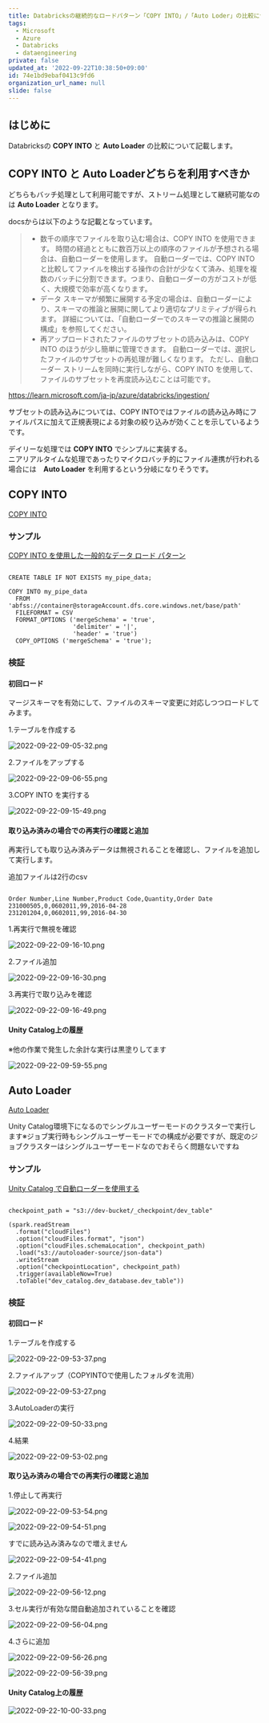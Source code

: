 ```yaml
---
title: Databricksの継続的なロードパターン「COPY INTO」/「Auto Loder」の比較について【Unity Catalog環境下で検証】
tags:
  - Microsoft
  - Azure
  - Databricks
  - dataengineering
private: false
updated_at: '2022-09-22T10:38:50+09:00'
id: 74e1bd9ebaf0413c9fd6
organization_url_name: null
slide: false
---
```

## はじめに

Databricksの **COPY INTO** と **Auto Loader** の比較について記載します。

## COPY INTO と Auto Loaderどちらを利用すべきか

どちらもバッチ処理として利用可能ですが、ストリーム処理として継続可能なのは **Auto Loader** となります。

docsからは以下のような記載となっています。

>- 数千の順序でファイルを取り込む場合は、COPY INTO を使用できます。 時間の経過とともに数百万以上の順序のファイルが予想される場合は、自動ローダーを使用します。 自動ローダーでは、COPY INTO と比較してファイルを検出する操作の合計が少なくて済み、処理を複数のバッチに分割できます。つまり、自動ローダーの方がコストが低く、大規模で効率が高くなります。
>- データ スキーマが頻繁に展開する予定の場合は、自動ローダーにより、スキーマの推論と展開に関してより適切なプリミティブが得られます。 詳細については、「自動ローダーでのスキーマの推論と展開の構成」を参照してください。
>- 再アップロードされたファイルのサブセットの読み込みは、COPY INTO のほうが少し簡単に管理できます。 自動ローダーでは、選択したファイルのサブセットの再処理が難しくなります。 ただし、自動ローダー ストリームを同時に実行しながら、COPY INTO を使用して、ファイルのサブセットを再度読み込むことは可能です。

https://learn.microsoft.com/ja-jp/azure/databricks/ingestion/

サブセットの読み込みについては、COPY INTOではファイルの読み込み時にファイルパスに加えて正規表現による対象の絞り込みが効くことを示しているようです。

デイリーな処理では **COPY INTO** でシンプルに実装する。  
ニアリアルタイムな処理であったりマイクロバッチ的にファイル連携が行われる場合には　**Auto Loader** を利用するという分岐になりそうです。

## COPY INTO 

[COPY INTO](https://learn.microsoft.com/ja-jp/azure/databricks/spark/latest/spark-sql/language-manual/delta-copy-into)

### サンプル

[COPY INTO を使用した一般的なデータ ロード パターン](https://learn.microsoft.com/ja-jp/azure/databricks/ingestion/copy-into/examples)

```sql:sql

CREATE TABLE IF NOT EXISTS my_pipe_data;

COPY INTO my_pipe_data
  FROM 'abfss://container@storageAccount.dfs.core.windows.net/base/path'
  FILEFORMAT = CSV
  FORMAT_OPTIONS ('mergeSchema' = 'true',
                  'delimiter' = '|',
                  'header' = 'true')
  COPY_OPTIONS ('mergeSchema' = 'true');

```

### 検証

#### 初回ロード

マージスキーマを有効にして、ファイルのスキーマ変更に対応しつつロードしてみます。

1.テーブルを作成する

![2022-09-22-09-05-32.png](https://qiita-image-store.s3.ap-northeast-1.amazonaws.com/0/281819/2f504e4b-1f94-01f0-60e6-ea728801c9bd.png)


2.ファイルをアップする

![2022-09-22-09-06-55.png](https://qiita-image-store.s3.ap-northeast-1.amazonaws.com/0/281819/fc76f7e2-2199-6962-f820-6d5d3df5ce04.png)


3.COPY INTO を実行する

![2022-09-22-09-15-49.png](https://qiita-image-store.s3.ap-northeast-1.amazonaws.com/0/281819/a14ac3af-a279-3f1a-1bc2-29123222c5f4.png)


#### 取り込み済みの場合での再実行の確認と追加

再実行しても取り込み済みデータは無視されることを確認し、ファイルを追加して実行します。

追加ファイルは2行のcsv

```csv:csv

Order Number,Line Number,Product Code,Quantity,Order Date
231000505,0,0602011,99,2016-04-28
231201204,0,0602011,99,2016-04-30

```

1.再実行で無視を確認

![2022-09-22-09-16-10.png](https://qiita-image-store.s3.ap-northeast-1.amazonaws.com/0/281819/5ebe7ade-1371-7afd-f8de-b6f05a2fd879.png)

2.ファイル追加

![2022-09-22-09-16-30.png](https://qiita-image-store.s3.ap-northeast-1.amazonaws.com/0/281819/4e94624e-0ac0-4b48-280e-6253aef808f6.png)

3.再実行で取り込みを確認

![2022-09-22-09-16-49.png](https://qiita-image-store.s3.ap-northeast-1.amazonaws.com/0/281819/4627555f-ddd8-b412-0f4b-bfc767d745a9.png)


#### Unity Catalog上の履歴

※他の作業で発生した余計な実行は黒塗りしてます

![2022-09-22-09-59-55.png](https://qiita-image-store.s3.ap-northeast-1.amazonaws.com/0/281819/558f2819-e2ec-af68-d7b3-c9dafa5757da.png)

## Auto Loader


[Auto Loader](https://learn.microsoft.com/ja-jp/azure/databricks/ingestion/auto-loader/options)

Unity Catalog環境下になるのでシングルユーザーモードのクラスターで実行します※ジョブ実行時もシングルユーザーモードでの構成が必要ですが、既定のジョブクラスターはシングルユーザーモードなのでおそらく問題ないですね

### サンプル

[Unity Catalog で自動ローダーを使用する](https://learn.microsoft.com/ja-jp/azure/databricks/ingestion/auto-loader/unity-catalog)

```python:python

checkpoint_path = "s3://dev-bucket/_checkpoint/dev_table"

(spark.readStream
  .format("cloudFiles")
  .option("cloudFiles.format", "json")
  .option("cloudFiles.schemaLocation", checkpoint_path)
  .load("s3://autoloader-source/json-data")
  .writeStream
  .option("checkpointLocation", checkpoint_path)
  .trigger(availableNow=True)
  .toTable("dev_catalog.dev_database.dev_table"))

```

### 検証

#### 初回ロード

1.テーブルを作成する

![2022-09-22-09-53-37.png](https://qiita-image-store.s3.ap-northeast-1.amazonaws.com/0/281819/f345f3b7-910d-56a7-a204-95daf0a2caf3.png)


2.ファイルアップ（COPYINTOで使用したフォルダを流用）

![2022-09-22-09-53-27.png](https://qiita-image-store.s3.ap-northeast-1.amazonaws.com/0/281819/ef6d4f98-9d6d-3753-341d-55a1c08ddbb1.png)

3.AutoLoaderの実行

![2022-09-22-09-50-33.png](https://qiita-image-store.s3.ap-northeast-1.amazonaws.com/0/281819/d126001c-ab48-1356-47c0-97c44f17f52c.png)

4.結果

![2022-09-22-09-53-02.png](https://qiita-image-store.s3.ap-northeast-1.amazonaws.com/0/281819/8bffb81c-b7a9-93cd-a72e-c3fb4683163b.png)


#### 取り込み済みの場合での再実行の確認と追加

1.停止して再実行

![2022-09-22-09-53-54.png](https://qiita-image-store.s3.ap-northeast-1.amazonaws.com/0/281819/e9aaa24f-7a02-162d-116c-c17ef60d5398.png)

![2022-09-22-09-54-51.png](https://qiita-image-store.s3.ap-northeast-1.amazonaws.com/0/281819/6e6288c7-4fcf-8bfd-7bd9-4f1a93bb121f.png)


すでに読み込み済みなので増えません

![2022-09-22-09-54-41.png](https://qiita-image-store.s3.ap-northeast-1.amazonaws.com/0/281819/9cf32ef2-d798-6bf6-806f-80163bff1b00.png)


2.ファイル追加

![2022-09-22-09-56-12.png](https://qiita-image-store.s3.ap-northeast-1.amazonaws.com/0/281819/d15c91de-2824-fd3f-33d3-07946501da39.png)


3.セル実行が有効な間自動追加されていることを確認

![2022-09-22-09-56-04.png](https://qiita-image-store.s3.ap-northeast-1.amazonaws.com/0/281819/d37caae3-2b48-62e2-d7e8-25d582601afb.png)


4.さらに追加

![2022-09-22-09-56-26.png](https://qiita-image-store.s3.ap-northeast-1.amazonaws.com/0/281819/d8a17a91-dedc-2d6c-20ff-f4f452934056.png)


![2022-09-22-09-56-39.png](https://qiita-image-store.s3.ap-northeast-1.amazonaws.com/0/281819/6986a6dc-dfe4-df2b-323b-6fc167d00e2c.png)


#### Unity Catalog上の履歴

![2022-09-22-10-00-33.png](https://qiita-image-store.s3.ap-northeast-1.amazonaws.com/0/281819/97379f51-cfa1-b9af-00fa-181d30aae3b9.png)
